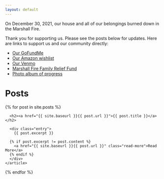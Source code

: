 ```yaml
---
layout: default
---
```


On December 30, 2021, our house and all of our belongings burned down in the Marshall Fire.

Thank you for supporting us. Please see the posts below for updates. Here are links to support us and our community directly:

* [Our GoFundMe](https://www.gofundme.com/f/superior-watts-recovery-fund)
* [Our Amazon wishlist](https://www.amazon.com/hz/wishlist/ls/2LL3FYQESWG0U)
* [Our Venmo](https://venmo.com/u/PhilRW)
* [Marshall Fire Family Relief Fund](https://www.gofundme.com/f/boulder-superior-louisville-fire-relief-fund)
* [Photo album of progress](https://photos.rosenberg-watt.com/s/2a8h5l4y1a/rebuild)

# Posts

<div class="posts">
  {% for post in site.posts %}
    <article class="post">

      <h2><a href="{{ site.baseurl }}{{ post.url }}">{{ post.title }}</a></h2>

      <div class="entry">
        {{ post.excerpt }}

      {% if post.excerpt != post.content %}
        <a href="{{ site.baseurl }}{{ post.url }}" class="read-more">Read More</a>
      {% endif %}
      </div>
    </article>
  {% endfor %}
</div>
